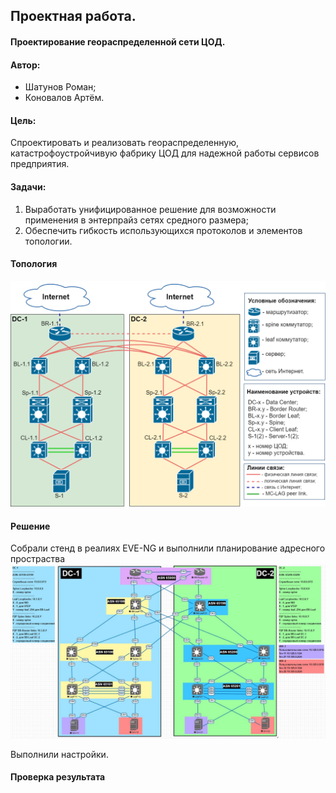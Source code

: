 ## Проектная работа.
#### Проектирование геораспределенной сети ЦОД.
#### Автор: 
- Шатунов Роман;
- Коновалов Артём. 

#### Цель:
Cпроектировать и реализовать геораспределенную, катастрофоустройчивую фабрику ЦОД для надежной работы сервисов предприятия. 

#### Задачи:
1. Выработать унифицированное решение для возможности применения в энтерпрайз сетях средного размера;
2. Обеспечить гибкость использующихся протоколов и элементов топологии.     

#### Топология 
![GP_common_topo](GP_common_topo.png)

#### Решение
Собрали стенд в реалиях EVE-NG и выполнили планирование адресного простраства 
![GP_common_top_EVE-NG](GP_common_top_EVE-NG.jpg)

Выполнили настройки.

#### Проверка результата


